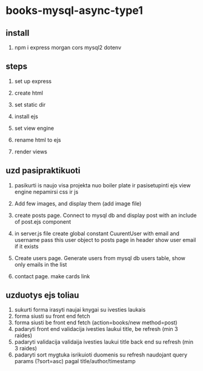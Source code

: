# books-mysql-async-type1

## install

1. npm i express morgan cors mysql2 dotenv

## steps

1. set up express

2. create html

3. set static dir

4. install ejs

5. set view engine

6. rename html to ejs

7. render views

## uzd pasipraktikuoti

1. pasikurti is naujo visa projekta nuo boiler plate ir pasisetupinti ejs view engine nepamirsi css ir js

2. Add few images, and display them (add image file)

3. create posts page. Connect to mysql db and display post with an include of post.ejs component

4. in server.js file create global constant CuurentUser with email and username pass this user object to posts page in header show user email if it exists

5. Create users page. Generate users from mysql db users table, show only emails in the list

6. contact page. make cards link

## uzduotys ejs toliau

1. sukurti forma irasyti naujai knygai su ivesties laukais
2. forma siusti su front end fetch
3. forma siusti be front end fetch (action=books/new method=post)
4. padaryti front end validacija ivesties laukui title, be refresh (min 3 raides)
5. padaryti validacija validaija ivesties laukui title back end su refresh (min 3 raides)
6. padaryti sort mygtuka isrikuioti duomenis su refresh naudojant query params (?sort=asc) pagal title/author/timestamp